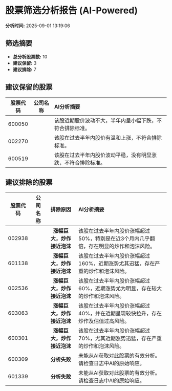 # 股票筛选分析报告 (AI-Powered)

**分析时间:** 2025-09-01 13:19:06

## 筛选摘要

- **总分析股票数:** 10
- **建议保留:** 3
- **建议排除:** 7

## 建议保留的股票

| 股票代码 | 公司名称 | AI分析摘要 |
|:---:|:---:|:---|
| 600050 |  | 该股近期股价波动不大，半年内呈小幅下跌，不符合排除标准。 |
| 002270 |  | 该股在过去半年内股价有温和上涨，不符合排除标准。 |
| 600519 |  | 该股在过去半年内股价波动平稳，没有明显涨跌，不符合排除标准。 |

## 建议排除的股票

| 股票代码 | 公司名称 | 排除原因 | AI分析摘要 |
|:---:|:---:|:---:|:---|
| 002938 |  | **涨幅巨大，炒作接近泡沫** | 该股在过去半年内股价涨幅超过50%，特别是在近3个月内几乎翻倍，存在明显的炒作和泡沫风险。 |
| 601138 |  | **涨幅巨大，炒作接近泡沫** | 该股在过去半年内股价涨幅超过160%，近期涨势尤其迅猛，存在严重的炒作和泡沫风险。 |
| 002536 |  | **涨幅巨大，炒作接近泡沫** | 该股在过去半年内股价涨幅超过60%，近期涨势尤为明显，存在较大的炒作和泡沫风险。 |
| 603063 |  | **涨幅巨大，炒作接近泡沫** | 该股在过去半年内股价涨幅超过40%，并在近期呈现较快拉升，存在炒作及估值过高风险。 |
| 600301 |  | **涨幅巨大，炒作接近泡沫** | 该股在过去半年内股价涨幅超过70%，尤其近期涨势迅猛，存在严重的炒作和泡沫风险。 |
| 600309 |  | **分析失败** | 未能从AI获取对此股票的有效分析。请检查日志中AI的原始响应。 |
| 601339 |  | **分析失败** | 未能从AI获取对此股票的有效分析。请检查日志中AI的原始响应。 |
